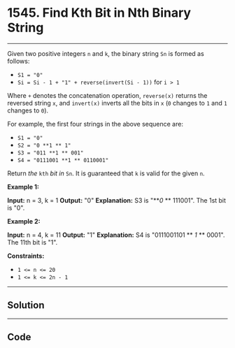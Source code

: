 # 1545. Find Kth Bit in Nth Binary String

---

Given two positive integers `n` and `k`, the binary string `Sn` is formed as follows:

  * `S1 = "0"`
  * `Si = Si - 1 + "1" + reverse(invert(Si - 1))` for `i > 1`



Where `+` denotes the concatenation operation, `reverse(x)` returns the reversed string `x`, and `invert(x)` inverts all the bits in `x` (`0` changes to `1` and `1` changes to `0`).

For example, the first four strings in the above sequence are:

  * `S1 = "0"`
  * `S2 = "0 **1 ** 1"`
  * `S3 = "011 **1 ** 001"`
  * `S4 = "0111001 **1 ** 0110001"`



Return _the_ `kth` _bit_ _in_ `Sn`. It is guaranteed that `k` is valid for the given `n`.

 

**Example 1:**


**Input:** n = 3, k = 1
**Output:** "0"
**Explanation:** S3 is "**_0_ ** 111001".
The 1st bit is "0".


**Example 2:**


**Input:** n = 4, k = 11
**Output:** "1"
**Explanation:** S4 is "0111001101 ** _1_ ** 0001".
The 11th bit is "1".


 

**Constraints:**

  * `1 <= n <= 20`
  * `1 <= k <= 2n - 1`

---

## Solution



---

## Code
```python


```